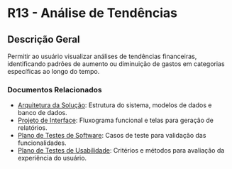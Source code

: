 # R13 - Análise de Tendências

## Descrição Geral

Permitir ao usuário visualizar análises de tendências financeiras, identificando padrões de aumento ou diminuição de gastos em categorias específicas ao longo do tempo.

### Documentos Relacionados

- [Arquitetura da Solução](./Arquitetura%20da%20Solu%C3%A7%C3%A3o.md): Estrutura do sistema, modelos de dados e banco de dados.
- [Projeto de Interface](./Projeto%20de%20Interface.md): Fluxograma funcional e telas para geração de relatórios.
- [Plano de Testes de Software](./Plano%20de%20Testes%20de%20Software.md): Casos de teste para validação das funcionalidades.
- [Plano de Testes de Usabilidade](./Plano%20de%20Testes%20de%20Usabilidade.md): Critérios e métodos para avaliação da experiência do usuário.

